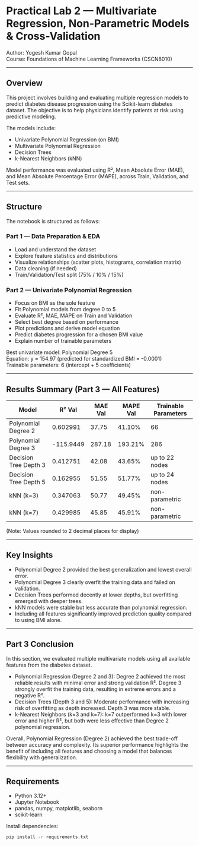 # Practical Lab 2 — Multivariate Regression, Non-Parametric Models & Cross-Validation
  
Author: Yogesh Kumar Gopal  
Course: Foundations of Machine Learning Frameworks (CSCN8010)

---

##  Overview

This project involves building and evaluating multiple regression models to predict diabetes disease progression using the Scikit-learn diabetes dataset. The objective is to help physicians identify patients at risk using predictive modeling.

The models include:

- Univariate Polynomial Regression (on BMI)
- Multivariate Polynomial Regression
- Decision Trees
- k-Nearest Neighbors (kNN)

Model performance was evaluated using R², Mean Absolute Error (MAE), and Mean Absolute Percentage Error (MAPE), across Train, Validation, and Test sets.

---

##  Structure

The notebook is structured as follows:

### Part 1 — Data Preparation & EDA

- Load and understand the dataset
- Explore feature statistics and distributions
- Visualize relationships (scatter plots, histograms, correlation matrix)
- Data cleaning (if needed)
- Train/Validation/Test split (75% / 10% / 15%)

### Part 2 — Univariate Polynomial Regression

- Focus on BMI as the sole feature
- Fit Polynomial models from degree 0 to 5
- Evaluate R², MAE, MAPE on Train and Validation
- Select best degree based on performance
- Plot predictions and derive model equation
- Predict diabetes progression for a chosen BMI value
- Explain number of trainable parameters

Best univariate model: Polynomial Degree 5  
Equation: y = 154.97 (predicted for standardized BMI = -0.0001)  
Trainable parameters: 6 (intercept + 5 coefficients)

---

##  Results Summary (Part 3 — All Features)

| Model                   | R² Val     | MAE Val   | MAPE Val   | Trainable Parameters     |
|------------------------|------------|-----------|------------|--------------------------|
| Polynomial Degree 2    | 0.602991   | 37.75     | 41.10%     | 66                       |
| Polynomial Degree 3    | -115.9449  | 287.18    | 193.21%    | 286                      |
| Decision Tree Depth 3  | 0.412751   | 42.08     | 43.65%     | up to 22 nodes           |
| Decision Tree Depth 5  | 0.162955   | 51.55     | 51.77%     | up to 24 nodes           |
| kNN (k=3)              | 0.347063   | 50.77     | 49.45%     | non-parametric           |
| kNN (k=7)              | 0.429985   | 45.85     | 45.91%     | non-parametric           |

(Note: Values rounded to 2 decimal places for display)

---

##  Key Insights

- Polynomial Degree 2 provided the best generalization and lowest overall error.
- Polynomial Degree 3 clearly overfit the training data and failed on validation.
- Decision Trees performed decently at lower depths, but overfitting emerged with deeper trees.
- kNN models were stable but less accurate than polynomial regression.
- Including all features significantly improved prediction quality compared to using BMI alone.

---

##  Part 3 Conclusion

In this section, we evaluated multiple multivariate models using all available features from the diabetes dataset.

-  Polynomial Regression (Degree 2 and 3): Degree 2 achieved the most reliable results with minimal error and strong validation R². Degree 3 strongly overfit the training data, resulting in extreme errors and a negative R².
-  Decision Trees (Depth 3 and 5): Moderate performance with increasing risk of overfitting as depth increased. Depth 3 was more stable.
-  k-Nearest Neighbors (k=3 and k=7): k=7 outperformed k=3 with lower error and higher R², but both were less effective than Degree 2 polynomial regression.

 Overall, Polynomial Regression (Degree 2) achieved the best trade-off between accuracy and complexity. Its superior performance highlights the benefit of including all features and choosing a model that balances flexibility with generalization.

---

##  Requirements

- Python 3.12+
- Jupyter Notebook
- pandas, numpy, matplotlib, seaborn
- scikit-learn

Install dependencies:

```bash
pip install -r requirements.txt
